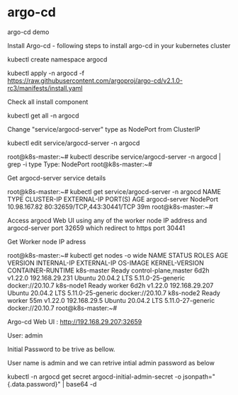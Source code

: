 # argo-cd
argo-cd demo

Install Argo-cd - following steps to install argo-cd in your kubernetes cluster

kubectl create namespace argocd

kubectl apply -n argocd -f https://raw.githubusercontent.com/argoproj/argo-cd/v2.1.0-rc3/manifests/install.yaml

Check all install component 

kubectl get all -n argocd

Change "service/argocd-server" type as NodePort from ClusterIP

kubectl edit service/argocd-server -n argocd

root@k8s-master:~# kubectl describe service/argocd-server -n argocd | grep -i type
Type:                     NodePort
root@k8s-master:~#

Get argocd-server service details

root@k8s-master:~# kubectl get service/argocd-server -n argocd
NAME            TYPE       CLUSTER-IP     EXTERNAL-IP   PORT(S)                      AGE
argocd-server   NodePort   10.98.167.82   <none>        80:32659/TCP,443:30441/TCP   39m
root@k8s-master:~#

  
Access argocd Web UI using any of the worker node IP address and argocd-server port 32659 which redirect to https port 30441 
  
Get Worker node IP adress 
  
root@k8s-master:~# kubectl get nodes -o wide
NAME         STATUS   ROLES                  AGE    VERSION   INTERNAL-IP      EXTERNAL-IP   OS-IMAGE             KERNEL-VERSION      CONTAINER-RUNTIME
k8s-master   Ready    control-plane,master   6d2h   v1.22.0   192.168.29.231   <none>        Ubuntu 20.04.2 LTS   5.11.0-25-generic   docker://20.10.7
k8s-node1    Ready    worker                 6d2h   v1.22.0   192.168.29.207   <none>        Ubuntu 20.04.2 LTS   5.11.0-25-generic   docker://20.10.7
k8s-node2    Ready    worker                 55m    v1.22.0   192.168.29.5     <none>        Ubuntu 20.04.2 LTS   5.11.0-27-generic   docker://20.10.7
root@k8s-master:~#


Argo-cd Web UI  : http://192.168.29.207:32659 

User: admin

Initial Password to be trive as bellow.

User name is admin and we can retrive intial admin password as below 

kubectl -n argocd get secret argocd-initial-admin-secret -o jsonpath="{.data.password}" | base64 -d



